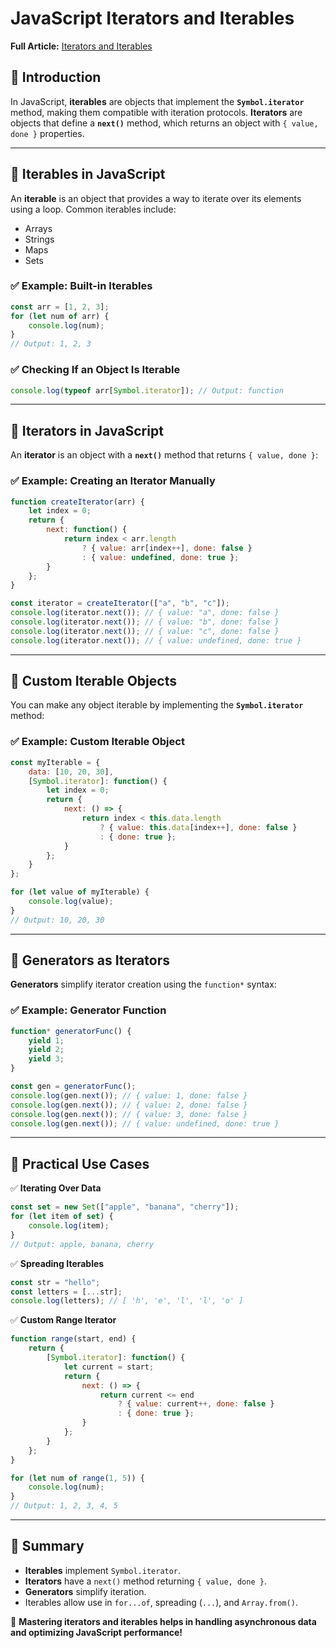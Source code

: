 # JavaScript Iterators and Iterables

**Full Article:** [Iterators and Iterables](https://medium.com/mighty-ghost-hack/js-interview-10-iterators-and-iterables-227827118b20)

## 🔹 Introduction
In JavaScript, **iterables** are objects that implement the **`Symbol.iterator`** method, making them compatible with iteration protocols. **Iterators** are objects that define a **`next()`** method, which returns an object with `{ value, done }` properties.

---

## 📌 Iterables in JavaScript
An **iterable** is an object that provides a way to iterate over its elements using a loop. Common iterables include:

- Arrays
- Strings
- Maps
- Sets

### ✅ Example: Built-in Iterables
```js
const arr = [1, 2, 3];
for (let num of arr) {
    console.log(num);
}
// Output: 1, 2, 3
```

### ✅ Checking If an Object Is Iterable
```js
console.log(typeof arr[Symbol.iterator]); // Output: function
```

---

## 📌 Iterators in JavaScript
An **iterator** is an object with a **`next()`** method that returns `{ value, done }`:

### ✅ Example: Creating an Iterator Manually
```js
function createIterator(arr) {
    let index = 0;
    return {
        next: function() {
            return index < arr.length
                ? { value: arr[index++], done: false }
                : { value: undefined, done: true };
        }
    };
}

const iterator = createIterator(["a", "b", "c"]);
console.log(iterator.next()); // { value: "a", done: false }
console.log(iterator.next()); // { value: "b", done: false }
console.log(iterator.next()); // { value: "c", done: false }
console.log(iterator.next()); // { value: undefined, done: true }
```

---

## 📌 Custom Iterable Objects
You can make any object iterable by implementing the **`Symbol.iterator`** method:

### ✅ Example: Custom Iterable Object
```js
const myIterable = {
    data: [10, 20, 30],
    [Symbol.iterator]: function() {
        let index = 0;
        return {
            next: () => {
                return index < this.data.length
                    ? { value: this.data[index++], done: false }
                    : { done: true };
            }
        };
    }
};

for (let value of myIterable) {
    console.log(value);
}
// Output: 10, 20, 30
```

---

## 📌 Generators as Iterators
**Generators** simplify iterator creation using the `function*` syntax:

### ✅ Example: Generator Function
```js
function* generatorFunc() {
    yield 1;
    yield 2;
    yield 3;
}

const gen = generatorFunc();
console.log(gen.next()); // { value: 1, done: false }
console.log(gen.next()); // { value: 2, done: false }
console.log(gen.next()); // { value: 3, done: false }
console.log(gen.next()); // { value: undefined, done: true }
```

---

## 📌 Practical Use Cases
✅ **Iterating Over Data**
```js
const set = new Set(["apple", "banana", "cherry"]);
for (let item of set) {
    console.log(item);
}
// Output: apple, banana, cherry
```

✅ **Spreading Iterables**
```js
const str = "hello";
const letters = [...str];
console.log(letters); // [ 'h', 'e', 'l', 'l', 'o' ]
```

✅ **Custom Range Iterator**
```js
function range(start, end) {
    return {
        [Symbol.iterator]: function() {
            let current = start;
            return {
                next: () => {
                    return current <= end
                        ? { value: current++, done: false }
                        : { done: true };
                }
            };
        }
    };
}

for (let num of range(1, 5)) {
    console.log(num);
}
// Output: 1, 2, 3, 4, 5
```

---

## 🔹 Summary
- **Iterables** implement `Symbol.iterator`.
- **Iterators** have a `next()` method returning `{ value, done }`.
- **Generators** simplify iteration.
- Iterables allow use in `for...of`, spreading (`...`), and `Array.from()`.

🚀 **Mastering iterators and iterables helps in handling asynchronous data and optimizing JavaScript performance!**

